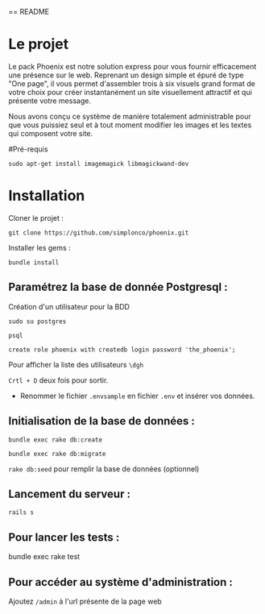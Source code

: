 == README

# Le projet

Le pack Phoenix est notre solution express pour vous fournir efficacement une présence sur le web. Reprenant un design simple et épuré de type "One page", il vous permet d'assembler trois à six visuels grand format de votre choix pour créer instantanément un site visuellement attractif et qui présente votre message.

Nous avons conçu ce système de manière totalement administrable pour que vous puissiez seul et à tout moment modifier les images et les textes qui composent votre site.

#Pré-requis

`sudo apt-get install imagemagick libmagickwand-dev`

# Installation

Cloner le projet :

`git clone https://github.com/simplonco/phoenix.git`

Installer les gems :

`bundle install`

## Paramétrez la base de donnée Postgresql :

Création d'un utilisateur pour la BDD

`sudo su postgres`

`psql`

`create role phoenix with createdb login password 'the_phoenix';`

Pour afficher la liste des utilisateurs `\dgh`

`Crtl + D` deux fois pour sortir.

- Renommer le fichier `.envsample` en fichier `.env` et insérer vos données.


## Initialisation de la base de données :

`bundle exec rake db:create`

`bundle exec rake db:migrate`

`rake db:seed` pour remplir la base de données (optionnel)


## Lancement du serveur :

`rails s`

## Pour lancer les tests :

bundle exec rake test

## Pour accéder au système d'administration :

Ajoutez `/admin` à l'url présente de la page web 
